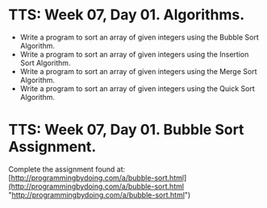 # TTS: Week 07, Day 01. Algorithms.

- Write a program to sort an array of given integers using the Bubble Sort Algorithm.
- Write a program to sort an array of given integers using the Insertion Sort Algorithm.
- Write a program to sort an array of given integers using the Merge Sort Algorithm.
- Write a program to sort an array of given integers using the Quick Sort Algorithm.

# TTS: Week 07, Day 01. Bubble Sort Assignment.
Complete the assignment found at: [http://programmingbydoing.com/a/bubble-sort.html](http://programmingbydoing.com/a/bubble-sort.html "http://programmingbydoing.com/a/bubble-sort.html")